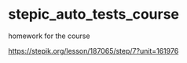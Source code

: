 # stepic_auto_tests_course
homework for the course

https://stepik.org/lesson/187065/step/7?unit=161976
